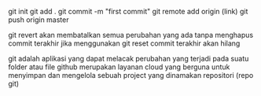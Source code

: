 git init
git add .
git commit -m "first commit"
git remote add origin (link)
git push origin master



git revert akan membatalkan semua perubahan yang ada tanpa menghapus commit terakhir jika menggunakan git reset commit terakhir akan hilang



git adalah aplikasi yang dapat melacak perubahan yang terjadi pada suatu folder atau file 
github merupakan layanan cloud yang berguna untuk menyimpan dan mengelola sebuah project yang dinamakan repositori (repo git)

